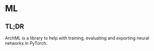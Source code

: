# ML

## TL;DR

ArchML is a library to help with training, evaluating and exporting neural networks in PyTorch.
